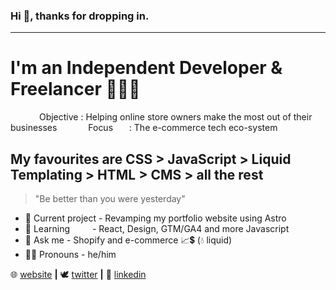 ### Hi 👋, thanks for dropping in. 
---

# I'm an Independent Developer & Freelancer 👨🏽‍💻

&emsp;&emsp;&emsp; Objective : Helping online store owners make the most out of their businesses
&emsp;&emsp;&emsp; Focus &emsp;&nbsp;&nbsp;: The e-commerce tech eco-system <br>



## My favourites are CSS > JavaScript > Liquid Templating > HTML > CMS > all the rest 
> "Be better than you were yesterday"

- 🔭 Current project - Revamping my portfolio website using Astro 
- 🌱 Learning &emsp;&emsp; - React, Design, GTM/GA4 and more Javascript
- 💬 Ask me          - Shopify and e-commerce 📈💲 (💧 liquid)
- 🤵🏽 Pronouns        - he/him

🌐 [website][website] **|**
🕊 [twitter][twitter] **|**
👔 [linkedin][linkedin]

[website]: https://nardu.info
[twitter]: https://twitter.com/NarduInfo
[linkedin]: https://www.linkedin.com/in/nardu-malherbe-6016b615/
